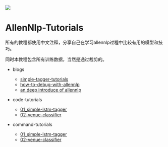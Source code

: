 ![](https://allennlp.org/assets/allennlp-logo-color.png)

# AllenNlp-Tutorials

所有的教程都使用中文注释，分享自己在学习allennlp过程中比较有用的模型和技巧。

同时本教程包含所有训练数据，当然是通过裁剪的。

- blogs
    - [simple-tagger-tutorials](mds/simple-tagger-tutorials.md)
    - [how-to-debug-with-allennlp](mds/how-to-debug-with-allennlp.md)
    - [an deep introduce of allennlp](mds/deepth-tutorial-in-allennlp.md)

- code-tutorials
    - [01_simple-lstm-tagger](code-tutorials/01-simple-lstm-tagger/train.ipynb)
    - [02-venue-classifier](code-tutorials/02-venue-classifier/train.ipynb)
- command-tutorials
    - [01_simple-lstm-tagger](command-tutorials/01-simple-lstm-tagger/trian.py)
    - [02-venue-classifier](command-tutorials/01-venue-classifier/train.py)